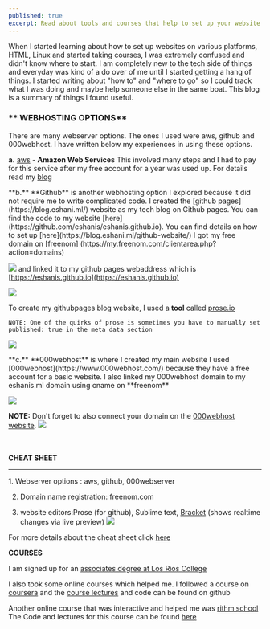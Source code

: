 ```yaml
---
published: true
excerpt: Read about tools and courses that help to set up your website
---
```

When I started learning about how to set up websites on various platforms, HTML, Linux and started taking courses, I was extremely confused and didn't know where to start. I am completely new to the tech side of things and everyday was kind of a do over of me until I started getting a hang of things. I started writing about "how to" and "where to go" so I could track what I was doing and maybe help someone else in the same boat. This blog is a summary of things I found useful. 


### ** WEBHOSTING OPTIONS**

There are many webserver options. The ones I used were aws, github and 000webhost. I have written below my experiences in using these options.

**a.**  [aws](https://aws.amazon.com/console/) - **Amazon Web Services** 
        This involved many steps and I had to pay for this service after my free account for a year was used up.
        For details read my [blog](https://blog.eshani.ml/website-on-AWS/) 
    
<div>
**b.**  **Github** is another webhosting option I explored because it did not require me to write complicated code.
        I created the [github pages](https://blog.eshani.ml/) website as my tech blog on Github pages. You can find
        the code to my website [here](https://github.com/eshanis/eshanis.github.io). You can find details on how to
        set up [here](https://blog.eshani.ml/github-website/) I got my free domain on [freenom]
        (https://my.freenom.com/clientarea.php?action=domains) 
</div>

![]({{site.baseurl}}/assets/images/freenom_domain.PNG)
         and linked it to my github pages webaddress which is [https://eshanis.github.io](https://eshanis.github.io)

![]({{site.baseurl}}/assets/images/freenom_cname.PNG)

 To create my githubpages blog website, I used a **tool** called [prose.io](https://prose.io/#eshanis)

    NOTE: One of the quirks of prose is sometimes you have to manually set published: true in the meta data section
![]({{site.baseurl}}/assets/images/prose_to_publish.PNG)

<div>
**c.**  **000webhost** is where I created my main website I used [000webhost](https://www.000webhost.com/) because
         they have a free account for a basic website. I also linked my 000webhost domain to my eshanis.ml domain
         using cname on **freenom**
</div>

![]({{site.baseurl}}/assets/images/freenom_cname.PNG) 

   **NOTE:** Don't forget to also connect your domain on the [000webhost website](https://www.000webhost.com/).
![]({{site.baseurl}}/assets/images/000webhost_domain.PNG)


<br><br>
**CHEAT SHEET**
<br>
<hr>
1. Webserver options : aws, github, 000webserver

2. Domain name registration: freenom.com

3. website editors:Prose (for github), Sublime text, [Bracket](http://brackets.io/) (shows realtime changes via live
   preview)
![]({{site.baseurl}}/assets/images/brackets_edit.PNG)

  For more details about the cheat sheet click [here](https://blog.eshani.ml/building-a-website/)


**COURSES**

I am signed up for an [associates degree at Los Rios College](https://www.scc.losrios.edu/academics/programs-and-majors/computer-information-science)

I also took some online courses which helped me. I followed a course on [coursera](https://www.coursera.org/learn/html-css-javascript-for-web-developers/home/welcome) and 
the [course lectures](https://github.com/eshanis/fullstack-course4) and code can be found on github

Another online course that was interactive and helped me was [rithm school](https://www.rithmschool.com/courses/html-css-fundamentals) 
The Code and lectures for this course can be found [here](https://github.com/eshanis/html_css_basics_solutions)
